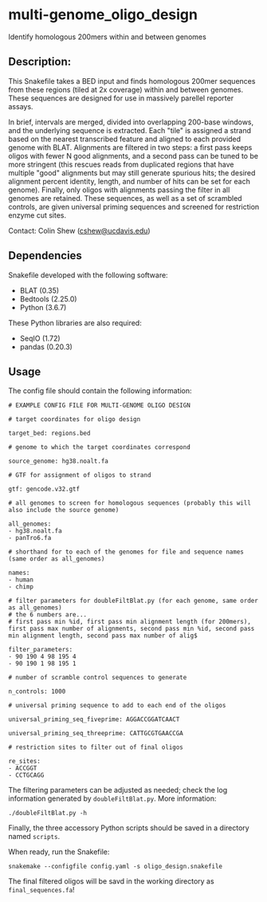 # multi-genome_oligo_design
Identify homologous 200mers within and between genomes

## Description:

This Snakefile takes a BED input and finds homologous 200mer sequences from these regions (tiled at 2x coverage) within and between genomes. These sequences are designed for use in massively parellel reporter assays.

In brief, intervals are merged, divided into overlapping 200-base windows, and the underlying sequence is extracted. Each "tile" is assigned a strand based on the nearest transcribed feature and aligned to each provided genome with BLAT. Alignments are filtered in two steps: a first pass keeps oligos with fewer N good alignments, and a second pass can be tuned to be more stringent (this rescues reads from duplicated regions that have multiple "good" alignments but may still generate spurious hits; the desired alignment percent identity, length, and number of hits can be set for each genome). Finally, only oligos with alignments passing the filter in all genomes are retained. These sequences, as well as a set of scrambled controls, are given universal priming sequences and screened for restriction enzyme cut sites.

Contact: Colin Shew (cshew@ucdavis.edu)

## Dependencies

Snakefile developed with the following software:
- BLAT (0.35)
- Bedtools (2.25.0) 
- Python (3.6.7)

These Python libraries are also required:
- SeqIO (1.72)
- pandas (0.20.3)

## Usage

The config file should contain the following information:

```
# EXAMPLE CONFIG FILE FOR MULTI-GENOME OLIGO DESIGN

# target coordinates for oligo design

target_bed: regions.bed

# genome to which the target coordinates correspond

source_genome: hg38.noalt.fa

# GTF for assignment of oligos to strand

gtf: gencode.v32.gtf

# all genomes to screen for homologous sequences (probably this will also include the source genome)

all_genomes:
- hg38.noalt.fa
- panTro6.fa

# shorthand for to each of the genomes for file and sequence names (same order as all_genomes)

names:
- human
- chimp

# filter parameters for doubleFiltBlat.py (for each genome, same order as all_genomes)
# the 6 numbers are...
# first pass min %id, first pass min alignment length (for 200mers), first pass max number of alignments, second pass min %id, second pass min alignment length, second pass max number of alig$

filter_parameters:
- 90 190 4 98 195 4
- 90 190 1 98 195 1

# number of scramble control sequences to generate

n_controls: 1000

# universal priming sequence to add to each end of the oligos

universal_priming_seq_fiveprime: AGGACCGGATCAACT

universal_priming_seq_threeprime: CATTGCGTGAACCGA

# restriction sites to filter out of final oligos

re_sites:
- ACCGGT
- CCTGCAGG
```

The filtering parameters can be adjusted as needed; check the log information generated by `doubleFiltBlat.py`. More information:

```
./doubleFiltBlat.py -h
```

Finally, the three accessory Python scripts should be saved in a directory named `scripts`.

When ready, run the Snakefile:

```
snakemake --configfile config.yaml -s oligo_design.snakefile
```

The final filtered oligos will be savd in the working directory as `final_sequences.fa`!
